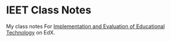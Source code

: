 IEET Class Notes
================

My class notes For [Implementation and Evaluation of Educational Technology](https://www.edx.org/course/implementation-evaluation-educational-mitx-11-133x-0) on EdX.
